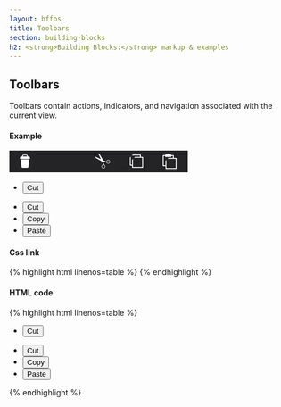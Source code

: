 ```yaml
---
layout: bffos
title: Toolbars
section: building-blocks
h2: <strong>Building Blocks:</strong> markup & examples
---
```


## Toolbars

Toolbars contain actions, indicators, and navigation associated with the current view. 

<div>
  <h4>Example</h4>
  <section class="example">
    <img src="../images/BB/toolbars.jpg" alt="Toolbars (Image replacing code)"/>
    <article class="frame">
      <div role="toolbar">
        <ul>
          <li><button class="action-icon delete">Cut</button></li>
        </ul>
        <ul>
          <li><button class="action-icon cut">Cut</button></li>
          <li><button class="action-icon copy">Copy</button></li>
          <li><button class="action-icon paste">Paste</button></li>
        </ul>
      </div>
    </article>
  </section>

  <h4>Css link</h4>
  {% highlight html linenos=table %}<link href="(your styles folder)/style_unstable/toolbars.css" rel="stylesheet" type="text/css">
<link href="(your styles folder)/icons/styles/action_icons.css" rel="stylesheet" type="text/css">{% endhighlight %}

  <h4>HTML code</h4>
  {% highlight html linenos=table %}
<div role="toolbar">
  <ul>
    <li><button class="action-icon delete">Cut</button></li>
  </ul>
  <ul>
    <li><button class="action-icon cut">Cut</button></li>
    <li><button class="action-icon copy">Copy</button></li>
    <li><button class="action-icon paste">Paste</button></li>
  </ul>
</div>{% endhighlight %}
</div>

